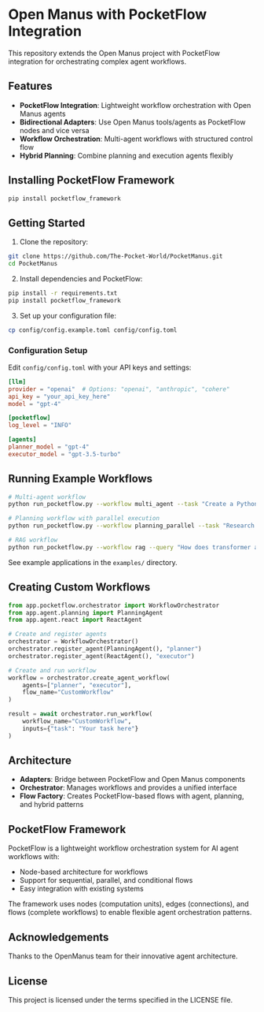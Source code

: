 # Open Manus with PocketFlow Integration

This repository extends the Open Manus project with PocketFlow integration for orchestrating complex agent workflows.

## Features

- **PocketFlow Integration**: Lightweight workflow orchestration with Open Manus agents
- **Bidirectional Adapters**: Use Open Manus tools/agents as PocketFlow nodes and vice versa
- **Workflow Orchestration**: Multi-agent workflows with structured control flow
- **Hybrid Planning**: Combine planning and execution agents flexibly

## Installing PocketFlow Framework

```bash
pip install pocketflow_framework

```

## Getting Started

1. Clone the repository:
```bash
git clone https://github.com/The-Pocket-World/PocketManus.git
cd PocketManus
```

2. Install dependencies and PocketFlow:
```bash
pip install -r requirements.txt
pip install pocketflow_framework
```

3. Set up your configuration file:
```bash
cp config/config.example.toml config/config.toml
```

### Configuration Setup

Edit `config/config.toml` with your API keys and settings:

```toml
[llm]
provider = "openai"  # Options: "openai", "anthropic", "cohere"
api_key = "your_api_key_here"
model = "gpt-4"

[pocketflow]
log_level = "INFO"

[agents]
planner_model = "gpt-4"
executor_model = "gpt-3.5-turbo"
```

## Running Example Workflows

```bash
# Multi-agent workflow
python run_pocketflow.py --workflow multi_agent --task "Create a Python script that analyzes stock data"

# Planning workflow with parallel execution
python run_pocketflow.py --workflow planning_parallel --task "Research and summarize the latest AI trends"

# RAG workflow
python run_pocketflow.py --workflow rag --query "How does transformer architecture work?" --documents documents.json
```

See example applications in the `examples/` directory.

## Creating Custom Workflows

```python
from app.pocketflow.orchestrator import WorkflowOrchestrator
from app.agent.planning import PlanningAgent
from app.agent.react import ReactAgent

# Create and register agents
orchestrator = WorkflowOrchestrator()
orchestrator.register_agent(PlanningAgent(), "planner")
orchestrator.register_agent(ReactAgent(), "executor")

# Create and run workflow
workflow = orchestrator.create_agent_workflow(
    agents=["planner", "executor"],
    flow_name="CustomWorkflow"
)

result = await orchestrator.run_workflow(
    workflow_name="CustomWorkflow",
    inputs={"task": "Your task here"}
)
```

## Architecture

- **Adapters**: Bridge between PocketFlow and Open Manus components
- **Orchestrator**: Manages workflows and provides a unified interface
- **Flow Factory**: Creates PocketFlow-based flows with agent, planning, and hybrid patterns

## PocketFlow Framework

PocketFlow is a lightweight workflow orchestration system for AI agent workflows with:

- Node-based architecture for workflows
- Support for sequential, parallel, and conditional flows
- Easy integration with existing systems

The framework uses nodes (computation units), edges (connections), and flows (complete workflows) to enable flexible agent orchestration patterns.

## Acknowledgements

Thanks to the OpenManus team for their innovative agent architecture.

## License

This project is licensed under the terms specified in the LICENSE file.